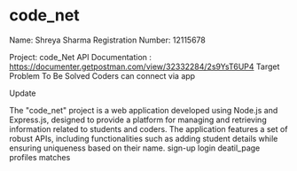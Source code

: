 # code_net
Name: Shreya Sharma
Registration Number: 12115678

Project: code_Net
API Documentation : 
https://documenter.getpostman.com/view/32332284/2s9YsT6UP4
Target Problem To Be Solved
Coders can connect via app

Update

The "code_net" project is a web application developed using Node.js and Express.js, designed to provide a platform for managing and retrieving information related to students and coders. The application features a set of robust APIs, including functionalities such as adding student details while ensuring uniqueness based on their name.
sign-up
login
deatil_page
profiles
matches

